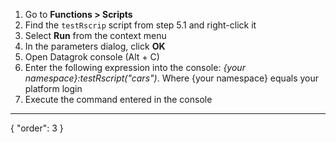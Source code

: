 1. Go to **Functions > Scripts**
2. Find the `testRscrip` script from step 5.1 and right-click it
3. Select **Run** from the context menu
4. In the parameters dialog, click **OK**
5. Open Datagrok console (Alt + C)
6. Enter the following expression into the console: *{your namespace}:*testRscript*("cars")*. Where {your namespace} equals your platform login
7. Execute the command entered in the console
---
{
  "order": 3
}